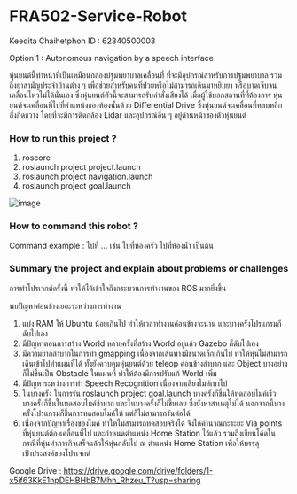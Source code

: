 # FRA502-Service-Robot
Keedita Chaihetphon ID : 62340500003

Option 1 : Autonomous navigation by a speech interface

หุ่นยนต์นี้ทำหน้าที่เป็นเหมือนกล่องปฐมพยาบาลเคลื่อนที่ ที่จะมีอุปกรณ์สำหรับการปฐมพยาบาล รวมถึงยาสามัญประจำบ้านต่าง ๆ เพื่อช่วยสำหรับคนที่ป่วยหรือไม่สามารถเดินมาหยิบยา หรือบาดเจ็บจนเคลื่อนไหวไม่ได้นั่นเอง ซึ่งหุ่นยนต์ตัวนี้จะสามารถรับคำสั่งเสียงได้ เมื่อผู้ใช้บอกสถานที่ที่ต้องการ หุ่นยนต์จะเคลื่อนที่ไปที่ตำแหน่งของห้องนั้นด้วย Differential Drive ซึ่งหุ่นยนต์จะเคลื่อนที่หลบหลีกสิ่งกีดขวาง โดยที่จะมีการติดกล้อง Lidar และอุปกรณ์อื่น ๆ อยู่ด้านหน้าของตัวหุ่นยนต์

### How to run this project ?
1. roscore
2. roslaunch project project.launch
3. roslaunch project navigation.launch
4. roslaunch project goal.launch

![image](https://user-images.githubusercontent.com/78614938/145610787-56b789b5-912e-4493-a74c-4b61cf5d103e.png)

### How to command this robot ?
Command example : ไปที่ ...
เช่น ไปที่ห้องครัว ไปที่ห้องน้ำ เป็นต้น

### Summary the project and explain about problems or challenges 
  การทำโปรเจกต์ครั้งนี้ ทำให้ได้เข้าใจถึงกระบวนการทำงานของ ROS มากยิ่งขึ้น 
  
  พบปัญหาค่อนข้างเยอะระหว่างการทำงาน
  1. แบ่ง RAM ให้ Ubuntu น้อยเกินไป ทำให้เวลาทำงานค่อนข้างจะนาน และบางครั้งโปรแกรมก็ดับไปเอง
  2. มีปัญหาตอนการสร้าง World หลายครั้งที่สร้าง World อยู่แล้ว Gazebo ก็ดับไปเอง
  3. มีความยากลำบากในการทำ gmapping เนื่องจากเส้นทางมีขนาดเล็กเกินไป ทำให้หุ่นไม่สามารถเดินเข้าไปทำแผนที่ได้ ทั้งยังควบคุมหุ่นยนต์ด้วย teleop ค่อนข้างลำบาก และ Object บางอย่างก็ไม่ขึ้นเป็น Obstacle ในแผนที่ ทำให้ต้องมีการปรับแก้ World เพิ่ม
  4. มีปัญหาระหว่างการทำ Speech Recognition เนื่องจากเสียงไมค์เบาไป
  5. ในบางครั้ง ในการรัน roslaunch project goal.launch บางครั้งก็ขึ้นให้ทดสอบไมค์เร็ว บางครั้งก็ขึ้นในทดสอบไมค์ช้ามาก และในบางครั้งก็ไม่ขึ้นเลย ซึ่งยังหาสาเหตุไม่ได้ นอกจากนี้บางครั้งโปรแกรมก็ขึ้นการทดสอบไมค์ให้ แต่ก็ไม่สามารถรันต่อได้ 
  6. เนื่องจากปัญหาเรื่องของไมค์ ทำให้ไม่สามารถทดสอบจริงได้ จึงได้คำนวณกะระยะ Via points ที่หุ่นยนต์ต้องเคลื่อนที่ไป และกำหนดตำแหน่ง Home Station ไว้แล้ว รวมถึงเขียนโค้ดในกรณีที่หุ่นทำภารกิจเสร็จแล้วให้หุ่นกลับไป ณ ตำแหน่ง Home Station เพื่อให้บรรลุเป้าประสงค์ของโปรเจกต์
  
Google Drive : https://drive.google.com/drive/folders/1-x5if63KkE1npDEHBHbB7Mhn_Rhzeu_T?usp=sharing
